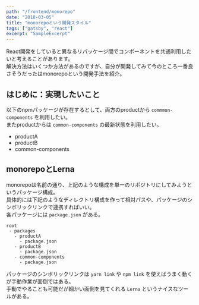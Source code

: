 ```yaml
---
path: "/frontend/monorepo"
date: "2018-03-05"
title: "monorepoという開発スタイル"
tags: ["gatsby", "react"]
excerpt: "SampleExcerpt"
---
```


React開発をしていると異なるリパッケージ間でコンポーネントを共通利用したいと考えることがあります。  
解決方法はいくつか方法があるのですが、自分が開発してみて今のところ一番良さそうだったはmonorepoという開発手法を紹介。

## はじめに：実現したいこと

以下のnpmパッケージが存在するとして、両方のproductから `commmon-components` を利用したい。  
またproductからは `common-components` の最新状態を利用したい。

-   productA
-   productB
-   common-components

## monorepoとLerna

monorepoは名前の通り、上記のような構成を単一のリポジトリにしてみようというパッケージ構成。  
具体的には下記のようなディレクトリ構成を作って相対パスや、パッケージのシンボリックリンクで連携すればいい。  
各パッケージには `package.json` がある。

    root
     - packages
       - productA
         - package.json
       - productB
         - package.json
       - common-components
         - package.json

パッケージのシンボリックリンクは `yarn link` や `npm link` を使えばうまく動くが手動作業が面倒ではある。  
手動でやることも可能だが細かい面倒を見てくれる `Lerna` というナイスなツールがある。
